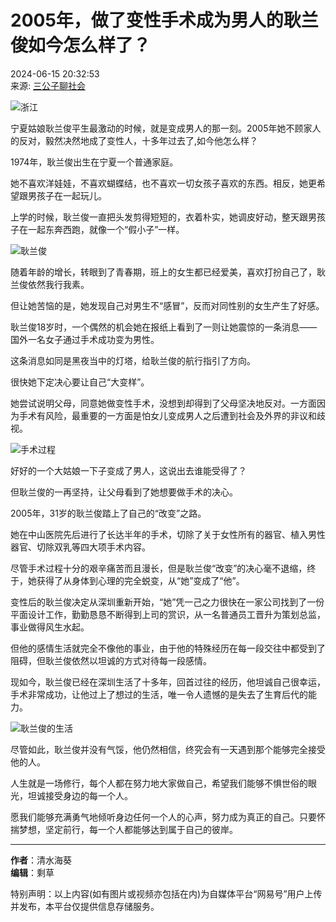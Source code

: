 # 2005年，做了变性手术成为男人的耿兰俊如今怎么样了？

2024-06-15 20:32:53  
来源: [三公子聊社会](https://www.163.com/dy/media/T1653307312876.html)  

![浙江](https://static.ws.126.net/163/f2e/dy_media/dy_media/static/images/ipLocation.f6d00eb.svg)

宁夏姑娘耿兰俊平生最激动的时候，就是变成男人的那一刻。2005年她不顾家人的反对，毅然决然地成了变性人，十多年过去了,如今他怎么样？

1974年，耿兰俊出生在宁夏一个普通家庭。

她不喜欢洋娃娃，不喜欢蝴蝶结，也不喜欢一切女孩子喜欢的东西。相反，她更希望跟男孩子在一起玩儿。

上学的时候，耿兰俊一直把头发剪得短短的，衣着朴实，她调皮好动，整天跟男孩子在一起东奔西跑，就像一个“假小子”一样。

![耿兰俊](https://nimg.ws.126.net/?url=http%3A%2F%2Fdingyue.ws.126.net%2F2024%2F0615%2Ffb7d632ej00sf4g4r008ed000fe00bkp.jpg&thumbnail=660x2147483647&quality=80&type=jpg)

随着年龄的增长，转眼到了青春期，班上的女生都已经爱美，喜欢打扮自己了，耿兰俊依然我行我素。

但让她苦恼的是，她发现自己对男生不“感冒”，反而对同性别的女生产生了好感。

耿兰俊18岁时，一个偶然的机会她在报纸上看到了一则让她震惊的一条消息——国外一名女子通过手术成功变为男性。

这条消息如同是黑夜当中的灯塔，给耿兰俊的航行指引了方向。

很快她下定决心要让自己“大变样”。

她尝试说明父母，同意她做变性手术，没想到却得到了父母坚决地反对。一方面因为手术有风险，最重要的一方面是怕女儿变成男人之后遭到社会及外界的非议和歧视。

![手术过程](https://nimg.ws.126.net/?url=http%3A%2F%2Fdingyue.ws.126.net%2F2024%2F0615%2Fbdc405c5j00sf4g54008ad000fe00cmp.jpg&thumbnail=660x2147483647&quality=80&type=jpg)

好好的一个大姑娘一下子变成了男人，这说出去谁能受得了？

但耿兰俊的一再坚持，让父母看到了她想要做手术的决心。

2005年，31岁的耿兰俊踏上了自己的“改变”之路。

她在中山医院先后进行了长达半年的手术，切除了关于女性所有的器官、植入男性器官、切除双乳等四大项手术内容。

尽管手术过程十分的艰辛痛苦而且漫长，但是耿兰俊“改变”的决心毫不退缩，终于，她获得了从身体到心理的完全蜕变，从“她”变成了“他”。

变性后的耿兰俊决定从深圳重新开始，“她”凭一己之力很快在一家公司找到了一份平面设计工作，勤勤恳恳不断得到上司的赏识，从一名普通员工晋升为策划总监，事业做得风生水起。

但他的感情生活就完全不像他的事业，由于他的特殊经历在每一段交往中都受到了阻碍，但耿兰俊依然以坦诚的方式对待每一段感情。

现如今，耿兰俊已经在深圳生活了十多年，回首过往的经历，他坦诚自己很幸运，手术非常成功，让他过上了想过的生活，唯一令人遗憾的是失去了生育后代的能力。

![耿兰俊的生活](https://nimg.ws.126.net/?url=http%3A%2F%2Fdingyue.ws.126.net%2F2024%2F0615%2Fda50c01fj00sf4g5n00jad000lo00lop.jpg&thumbnail=660x2147483647&quality=80&type=jpg)

尽管如此，耿兰俊并没有气馁，他仍然相信，终究会有一天遇到那个能够完全接受他的人。

人生就是一场修行，每个人都在努力地大家做自己，希望我们能够不惧世俗的眼光，坦诚接受身边的每一个人。

愿我们能够充满勇气地倾听身边任何一个人的心声，努力成为真正的自己。只要怀揣梦想，坚定前行，每一个人都能够达到属于自己的彼岸。

---

**作者**：清水海葵  
**编辑**：剩草  

特别声明：以上内容(如有图片或视频亦包括在内)为自媒体平台“网易号”用户上传并发布，本平台仅提供信息存储服务。